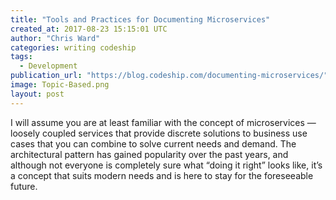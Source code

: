 ```yaml
---
title: "Tools and Practices for Documenting Microservices"
created_at: 2017-08-23 15:15:01 UTC
author: "Chris Ward"
categories: writing codeship
tags:
  - Development
publication_url: "https://blog.codeship.com/documenting-microservices/"
image: Topic-Based.png
layout: post
---
```

I will assume you are at least familiar with the concept of microservices — loosely coupled services that provide discrete solutions to business use cases that you can combine to solve current needs and demand. The architectural pattern has gained popularity over the past years, and although not everyone is completely sure what “doing it right” looks like, it’s a concept that suits modern needs and is here to stay for the foreseeable future.

